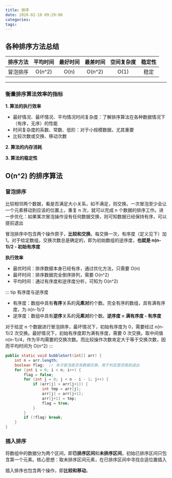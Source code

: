 ```yaml
---
title: 排序
date: 2020-02-10 09:29:00
categories: 
tags:
---
```

## 各种排序方法总结
| 排序方法 |  平均时间  | 最好时间 | 最差时间 | 空间复杂度 | 稳定性 |
| :--: | :--: | :--: | :--: | :--: | :--: |
| 冒泡排序 | O(n^2) | O(n) | O(n^2) | O(1) | 稳定 |

---
### 衡量排序算法效率的指标
**1. 算法的执行效率**
- 最好情况、最坏情况、平均情况时间复杂度：了解排序算法在各种数据情况下（有序，无序）的性能
- 时间复杂度的系数、常数、低阶：对于小规模数据，尤其重要
- 比较次数或交换、移动次数

**2. 算法的内存消耗**

**3. 算法的稳定性**

## O(n^2) 的排序算法
### 冒泡排序
比较相邻两个数据，看是否满足大小关系，如不满足，则交换。一次冒泡至少会让一个元素移动到应该的位置上，重复 n 次，就可以完成 n 个数据的排序工作。进一步优化：如果某次冒泡操作没有任何数据交换，则可知数据已经保持有序，可以提前退出

冒泡排序中包含两个操作原子，**比较和交换**。每交换一次，有序度（定义见下）加 1。对于给定数组，交换次数总是确定的，即为初始数组的逆序度，**也就是 n(n-1)/2 - 初始有序度**

**执行效率**
- 最优时间：排序数据本身已经有序，通过优化方法，只需要 O(n)
- 最坏时间：排序数据完全倒序排列，需要 O(n^2)
- 平均时间：通过有序度和逆序度分析，可知为 O(n^2)

::: tip 有序度与逆序度
- 有序度：数组中具有**有序**关系的**元素对**的个数。完全有序的数组，具有满有序度，为 n(n-1)/2
- 逆序度：数组中具有**逆序**关系的**元素对**的个数。**逆序度 = 满有序度 - 有序度**



对于给定 n 个数据进行冒泡排序，最坏情况下，初始有序度为 0，需要经过 n(n-1)/2 次交换。最好情况下，初始有序度即为满有序度，需要 0 次交换。取中间值 n(n-1)/4，作为平均需要的交换次数。而比较操作次数肯定大于等于交换次数，因而平均时间为 O(n^2)
:::

```java
public static void bubbleSort(int[] arr) {
    int n = arr.length;
    boolean flag;  // 本次冒泡是否有数据交换，用于判定是否提前退出
    for (int i = 0; i < n; i++) {
        flag = false;
        for (int j = 0; j < n - i - 1; j++) {
            if (arr[j] > arr[j+1]) {
                int tmp = arr[j];
                arr[j] = arr[j+1];
                arr[j+1] = tmp;
                flag = true;
            }
        }
        if (!flag) break;
    }
}
```

### 插入排序
将数组中的数据分为两个区间，即**已排序区间**和**未排序区间**，初始已排序区间只包含第一个元素。核心思想：取未排序区间元素，在已排序区间中寻找合适位置插入

插入排序也包含两个操作，即**比较和移动**。